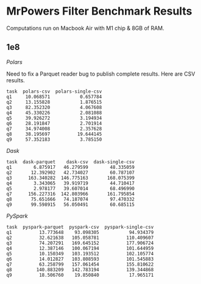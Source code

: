 # MrPowers Filter Benchmark Results

Computations run on Macbook Air with M1 chip & 8GB of RAM.

## 1e8

*Polars*

Need to fix a Parquet reader bug to publish complete results.  Here are CSV results.

```
task  polars-csv  polars-single-csv
q1     10.068571           0.657784
q2     13.155828           1.876515
q3     82.352320           4.067608
q4     45.330226           2.081088
q5     39.926272           3.194934
q6     28.191847           2.701914
q7     34.974008           2.357628
q8     38.195697          19.644145
q9     57.352183           3.785150
```

*Dask*

```
task  dask-parquet    dask-csv  dask-single-csv
q1        6.875917   46.279599        48.335059
q2       12.392902   42.734027        60.787107
q3      163.340282  146.775163       168.075399
q4        3.343065   39.919719        44.710417
q5        2.978177   39.607014        68.496990
q7      156.227316  142.803966       161.795854
q8       75.651666   74.187074        97.470332
q9       99.598915   56.050491        60.685115
```

*PySpark*

```
task  pyspark-parquet  pyspark-csv  pyspark-single-csv
q1          13.773648    93.098305           94.934379
q2          32.621638   105.058781          110.409607
q3          74.207291   169.645152          177.906724
q4          12.387146   100.067194          101.644959
q5          10.150349   103.193512          102.105774
q6          14.012827   103.808593          101.545883
q7          63.258799   157.061454          155.810622
q8         140.883209   142.783194          139.344868
q9          18.506760    19.850840           17.965171
```

